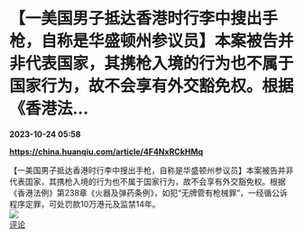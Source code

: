 # 【一美国男子抵达香港时行李中搜出手枪，自称是华盛顿州参议员】本案被告并非代表国家，其携枪入境的行为也不属于国家行为，故不会享有外交豁免权。根据《香港法...

**2023-10-24 05:58**

**https://china.huanqiu.com/article/4F4NxRCkHMq**

【一美国男子抵达香港时行李中搜出手枪，自称是华盛顿州参议员】本案被告并非代表国家，其携枪入境的行为也不属于国家行为，故不会享有外交豁免权。根据《香港法例》第238章《火器及弹药条例》，如犯“无牌管有枪械罪”，一经循公诉程序定罪，可处罚款10万港元及监禁14年。  
![](https://img3.chouti.com/CHOUTI_20231024/480AF48F762E4C11A1FC8546FFE16818_W760H760.jpeg)  
[评论](https://m.chouti.com/link/40386901)